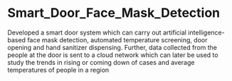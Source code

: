 # Smart_Door_Face_Mask_Detection
Developed a smart door system which can carry out artificial intelligence-based face mask detection, automated temperature screening, door opening and hand sanitizer dispensing. Further, data collected from the people at the door is sent to a cloud network which can later be used to study the trends in rising or coming down of cases and average temperatures of people in a region
